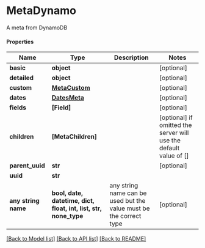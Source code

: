 # MetaDynamo

A meta from DynamoDB

#### Properties
Name | Type | Description | Notes
------------ | ------------- | ------------- | -------------
**basic** | **object** |  | [optional] 
**detailed** | **object** |  | [optional] 
**custom** | [**MetaCustom**](MetaCustom.md) |  | [optional] 
**dates** | [**DatesMeta**](DatesMeta.md) |  | [optional] 
**fields** | **[Field]** |  | [optional] 
**children** | **[MetaChildren]** |  | [optional]  if omitted the server will use the default value of []
**parent_uuid** | **str** |  | [optional] 
**uuid** | **str** |  | 
**any string name** | **bool, date, datetime, dict, float, int, list, str, none_type** | any string name can be used but the value must be the correct type | [optional]

[[Back to Model list]](../README.md#documentation-for-models) [[Back to API list]](../README.md#documentation-for-api-endpoints) [[Back to README]](../README.md)

